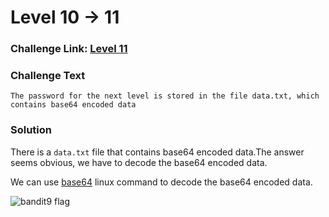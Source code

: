 # Level 10 -> 11

### Challenge Link: [Level 11](http://overthewire.org/wargames/bandit/bandit11.html)

### Challenge Text

```The password for the next level is stored in the file data.txt, which contains base64 encoded data```

### Solution
There is a `data.txt` file that contains base64 encoded data.The answer seems obvious, we have to decode the base64 encoded data. 

We can use [base64](https://man7.org/linux/man-pages/man1/base64.1.html) linux command to decode the base64 encoded data.


![bandit9 flag](media/bandit10_flag.png)